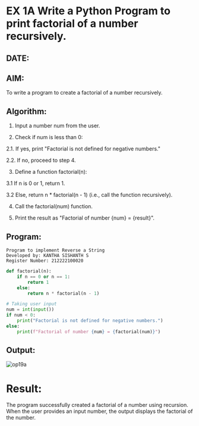 # EX 1A Write a Python Program to print factorial of a number recursively.

## DATE:

## AIM:

To write a program to create a factorial of a number recursively.

## Algorithm:

1. Input a number num from the user.

2. Check if num is less than 0:

2.1. If yes, print "Factorial is not defined for negative numbers."

2.2. If no, proceed to step 4.

3. Define a function factorial(n):

3.1 If n is 0 or 1, return 1.

3.2 Else, return n * factorial(n - 1) (i.e., call the function recursively).

4. Call the factorial(num) function.

5. Print the result as "Factorial of number {num} = {result}".
   

## Program:

```
Program to implement Reverse a String
Developed by: KANTHA SISHANTH S
Register Number: 212222100020
```

```py
def factorial(n):
    if n == 0 or n == 1:
        return 1
    else:
        return n * factorial(n - 1)

# Taking user input
num = int(input())
if num < 0:
    print("Factorial is not defined for negative numbers.")
else:
    print(f"Factorial of number {num} = {factorial(num)}")
```

## Output:


![op19a](https://github.com/user-attachments/assets/d1c87fee-cb32-46c3-a1de-369a26012546)


# Result:

The program successfully created a factorial of a number using recursion. When the user provides an input number, the output displays the factorial of the number.
